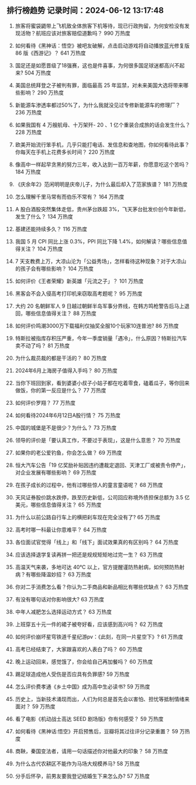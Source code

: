 
## 排行榜趋势 记录时间：2024-06-12 13:17:48
  
  1. 旅客将蜜袋鼯带上飞机致全体旅客下机等待，现已行政拘留，为何安检没有发现活物？航班应该对旅客赔偿道歉吗？ 990 万热度
    
  2. 如何看待《黑神话：悟空》被吧友破解，点击启动游戏将自动播放蓝光修复版 86 版《西游记》？ 641 万热度
    
  3. 国足还是如愿晋级了18强赛，这也是件喜事，为何很多国足球迷都高兴不起来? 504 万热度
    
  4. 美国总统拜登之子被判有罪，面临最高 25 年监禁，对未来美国大选将带来哪些影响？ 290 万热度
    
  5. 新能源车渗透率都过50%了，为什么我就没见过专修新能源车的修理厂？ 236 万热度
    
  6. 如果我国有 4 万艘航母、十万架歼- 20 、1 亿个重装合成旅的话会发生什么？ 228 万热度
    
  7. 欧美开始流行笨手机，几乎只能打电话、发信息和查地图，你如何看待此事？你每天在手机上花费多长时间？ 220 万热度
    
  8. 像高中一样起早贪黑的努力三年，收入达到一百万年薪，你愿意吃这个苦吗？ 184 万热度
    
  9. 《庆余年2》范闲明明是庆帝儿子，为什么最后却入了范家族谱？ 181 万热度
    
  10. 怎么理解千里马常有而伯乐不常有？ 164 万热度
    
  11. A 股白酒股突然集体走低，贵州茅台跌超 3%，飞天茅台批发价创今年新低，发生了什么？ 134 万热度
    
  12. 基建还能持续多久？ 116 万热度
    
  13. 我国 5 月 CPI 同比上涨 0.3%，PPI 同比下降 1.4%，如何解读？哪些信息值得关注？ 104 万热度
    
  14. 7 天支教费上万，大凉山沦为「公益秀场」，怎样看待这种现象？对于大凉山的孩子会有哪些影响？ 104 万热度
    
  15. 如何评价《王者荣耀》新英雄「元流之子」？ 101 万热度
    
  16. 黑客会不会入侵高考打印机来窃取高考题呢？ 95 万热度
    
  17. 大约 20 名朝鲜军人 9 日越过朝鲜半岛军事分界线，在韩方鸣枪警告后马上退回，哪些信息值得关注？ 88 万热度
    
  18. 如何评价鸣潮3000万下载福利仅抽奖全服10个玩家10连普池? 86 万热度
    
  19. 特斯拉被指库存积压严重，今年一季度销量「遇冷」，什么原因？特斯拉汽车卖不动了吗？ 81 万热度
    
  20. 为什么裁员裁的都是干活的？ 80 万热度
    
  21. 2024年6月上海房子值得入手吗？ 80 万热度
    
  22. 当你下班回到家，看到婆婆小叔子小姑子都在吃着零食，磕着瓜子，等你回来做饭，你的第一反应是什么？ 77 万热度
    
  23. 如何评价罗翔？ 77 万热度
    
  24. 如何看待2024年6月12日A股行情？ 75 万热度
    
  25. 中国的城堡是不是很少？为什么？ 73 万热度
    
  26. 领导的评价是「要认真工作，不要过于表现」，这是什么意思？ 70 万热度
    
  27. 如果你的老公爱钓鱼，你会怎么做？ 69 万热度
    
  28. 恒大汽车公告「19 亿奖励补贴因违约遭裁定退回、天津工厂或被责令停产」，对企业发展有哪些影响？ 69 万热度
    
  29. 在孩子成长的过程中，他有过哪些惊人的童言童语呢？ 68 万热度
    
  30. 天风证券股价跳水跌停，跌至历史新低，公司回应称境外债担保总额为 3.5 亿美元，哪些信息值得关注？ 65 万热度
    
  31. 为什么以前公路自行车上的横把刹车现在完全没有了? 65 万热度
    
  32. 高考时哪一科最让你意难平？ 64 万热度
    
  33. 各位面试官觉得「线上」和「线下」面试效果真的有区别吗？ 64 万热度
    
  34. 应该选择退学复读再拼一把还是规规矩矩地过完一生？ 63 万热度
    
  35. 高温天气来袭，多地可达 40℃ 以上，官方提醒谨防热射病，如何预防热射病？有哪些降温妙招？ 63 万热度
    
  36. 你对二手消费怎么看？你认为二手商品和新品相比有哪些优缺点？ 63 万热度
    
  37. 有没有哪句话对你影响很大? 63 万热度
    
  38. 中年人减肥怎么选择运动方式？ 63 万热度
    
  39. 上班穿五十元一件的裙子被夸好看，应该感到高兴吗？ 62 万热度
    
  40. 如何评价崩坏星穹铁道千星纪游pv：《此刻，在同一片星空下》? 61 万热度
    
  41. 高考已经结束了，大家跟喜欢的人表白了吗？ 60 万热度
    
  42. 晚上运动回来，感觉饿了，你会给自己再加餐吗？ 60 万热度
    
  43. 踢足球造成他人受伤是否应具有负罪感? 59 万热度
    
  44. 怎么评价费孝通《乡土中国》成为高中生必读书? 59 万热度
    
  45. 历史上，当新技术涌现而出，人们为何总是首先会以害怕、担忧等抵制情绪来面对？ 59 万热度
    
  46. 看了电影《机动战士高达 SEED 剧场版》你有何感受？ 59 万热度
    
  47. 如何看待《黑神话:悟空》开启预售后，豆瓣将其过往评分记录重置？ 59 万热度
    
  48. 商鞅，秦国变法者，请用一句话描述你对他最大的印象？ 58 万热度
    
  49. 为什么古代农耕区不能作为马场大规模养马? 58 万热度
    
  50. 分手后怀孕，前男友要我登记结婚生下来怎么办? 57 万热度
    